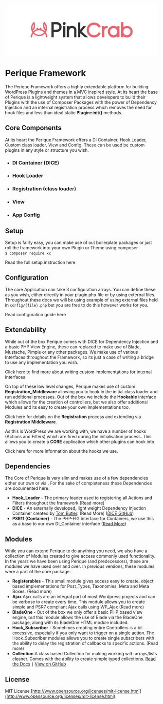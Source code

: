 ![logo](assets/1500x500.jpeg "Pink Crab")

# Perique Framework 

The Perique Framework offers a highly extendable platform for building WordPress Plugins and themes in a MVC inspired style. At its heart the base of Perique is a lightweight system that allows developers to build their Plugins with the use of Composer Packages with the power of Dependency Injection and an internal registration process which removes the need for hook files and less than ideal static **Plugin::init()** methods.

## Core Components

At its heart the Perique Framework offers a DI Container, Hook Loader, Custom class loader, View and Config. These can be used be custom plugins in any style or structure you wish.

* ### DI Container (DICE)
* ### Hook Loader
* ### Registration (class loader)
* ### View
* ### App Config

## Setup 

Setup is fairly easy, you can make use of out boilerplate packages or just roll the framework into your own Plugin or Theme using composer  
```$ composer require xx```

Read the full setup instruction here

## Configuration

The core Application can take 3 configuration arrays. You can define these as you wish, either directly in your plugin.php file or by using external files. Throughout these docs we will be using example of using external files held in `config/{file}.php` but you are free to do this however works for you.

Read configuration guide here

## Extendability

While out of the box Perique comes with DICE for Dependency Injection and a basic PHP View Engine, these can replaced to make use of Blade, Mustache, Pimple or any other packages. We make use of various Interfaces throughout the Framework, so its just a case of writing a bridge to use any implementation you wish. 

Click here to find more about writing custom implementations for internal interfaces

On top of these low level changes, Perique makes use of custom **Registration_Middleware** allowing you to hook in the initial class loader and run additional processes. Out of the box we include the **Hookable** interface which allows for the creation of controllers, but we also offer additional Modules and its easy to create your own implementations too.

Click here for details on the **Registration** process and extending via **Registration Middleware**.

As this is WordPress we are working with, we have a number of hooks (Actions and Filters) which are fired during the initialisation process. This allows you to create a **CORE** application which other plugins can hook into.

Click here for more information about the hooks we use.

## Dependencies

The Core of Perique is very slim and makes use of a few dependencies either our own or via . For the sake of completeness these Dependencies are documented here.

* **Hook_Loader** - The primary loader used to registering all Actions and Filters throughout the framework (Read more)
* **DICE** - An externally developed, light weight Dependency Injection Container created by [Tom Butler](https://r.je/dice). (Read More) ([DICE GitHub](https://github.com/Level-2/Dice))
* **PSR11 (Container)** - The PHP-FIG interface for Containers, we use this as a base to our own DI_Container interface ([Read More](https://www.php-fig.org/psr/psr-11/))

## Modules 

While you can extend Perique to do anything you need, we also have a collection of Modules created to give access commonly used functionality. In the years we have been using Perique (and predecessors), these are modules we have used over and over. In previous versions, these modules were a part of the core package.

* **Registerables** - This small module gives access easy to create, object based implementations for Post_Types, Taxonomies, Meta and Meta Boxes. (Read more)
* **Ajax** Ajax calls are an integral part of most Wordpress projects and can be verbose to create every time. This module allows you to create simple and PSR7 compliant Ajax calls using WP_Ajax (Read more)
* **BladeOne** - Out of the box we only offer a basic PHP based view engine, but this module allows the use of Blade via the BladeOne package, along with its BladeOne HTML module included. 
* **Hook_Subscriber** - Sometimes creating entire Controllers is a bit excessive, especially if you only want to trigger on a single action. The Hook_Subscriber modules allows you to create single subscribers with the ability to delay the registration of callbacks to specific actions. (Read more)
* **Collection** A class based Collection for making working with arrays/lists cleaner. Comes with the ability to create simple typed collections. [Read the Docs](libs/Collection/README.md) ∣ [View on GitHub](https://github.com/Pink-Crab/Collection)

## License 

MIT License
[http://www.opensource.org/licenses/mit-license.html](http://www.opensource.org/licenses/mit-license.html)